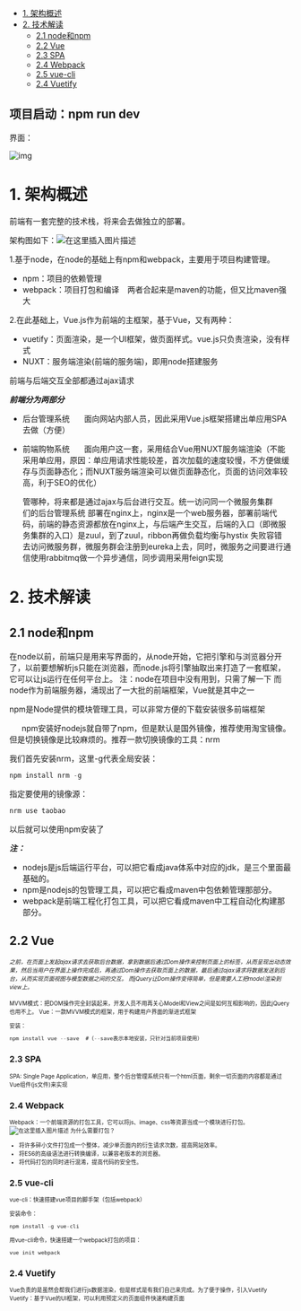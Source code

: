 - [1. 架构概述](https://mp.csdn.net/mdeditor/90407643#1__1)
- [2. 技术解读](https://mp.csdn.net/mdeditor/90407643#2__26)
  - [2.1 node和npm](https://mp.csdn.net/mdeditor/90407643#21_nodenpm_27)
  - [2.2 Vue](https://mp.csdn.net/mdeditor/90407643#22_Vue_53)
  - [2.3 SPA](https://mp.csdn.net/mdeditor/90407643#23_SPA_66)
  - [2.4 Webpack](https://mp.csdn.net/mdeditor/90407643#24_Webpack_68)
  - [2.5 vue-cli](https://mp.csdn.net/mdeditor/90407643#25_vuecli_76)
  - [2.4 Vuetify](https://mp.csdn.net/mdeditor/90407643#24_Vuetify_89)

## 项目启动：npm run dev

界面：

![img](https://img-blog.csdnimg.cn/20190520152715308.png?) 



# 1. 架构概述

前端有一套完整的技术栈，将来会去做独立的部署。

架构图如下：![在这里插入图片描述](https://img-blog.csdnimg.cn/20190521153200324.png?)

1.基于node，在node的基础上有npm和webpack，主要用于项目构建管理。

- npm：项目的依赖管理
- webpack：项目打包和编译
  &ensp;  两者合起来是maven的功能，但又比maven强大

2.在此基础上，Vue.js作为前端的主框架，基于Vue，又有两种：

- vuetify：页面渲染，是一个UI框架，做页面样式。vue.js只负责渲染，没有样式
- NUXT：服务端渲染(前端的服务端)，即用node搭建服务

前端与后端交互全部都通过ajax请求

***前端分为两部分***

- 后台管理系统 
  &ensp;  &ensp; 面向网站内部人员，因此采用Vue.js框架搭建出单应用SPA去做（方便）

- 前端购物系统
  &ensp;  &ensp; 面向用户这一套，采用结合Vue用NUXT服务端渲染（不能采用单应用，原因：单应用请求性能较差，首次加载的速度较慢，不方便做缓存与页面静态化；而NUXT服务端渲染可以做页面静态化，页面的访问效率较高，利于SEO的优化）

  管哪种，将来都是通过ajax与后台进行交互。统一访问同一个微服务集群	
  们的后台管理系统 部署在nginx上，nginx是一个web服务器，部署前端代码，前端的静态资源都放在nginx上，与后端产生交互，后端的入口（即微服务集群的入口）是zuul，到了zuul，ribbon再做负载均衡与hystix	失败容错	去访问微服务群，微服务群会注册到eureka上去，同时，微服务之间要进行通信使用rabbitmq做一个异步通信，同步调用采用feign实现

# 2. 技术解读

## 2.1 node和npm

在node以前，前端只是用来写界面的，从node开始，它把引擎和与浏览器分开了，以前要想解析js只能在浏览器，而node.js将引擎抽取出来打造了一套框架，它可以让js运行在任何平台上。
注：node在项目中没有用到，只需了解一下
而node作为前端服务器，涌现出了一大批的前端框架，Vue就是其中之一

npm是Node提供的模块管理工具，可以非常方便的下载安装很多前端框架

&ensp;  &ensp;  npm安装好nodejs就自带了npm，但是默认是国外镜像，推荐使用淘宝镜像。但是切换镜像是比较麻烦的。推荐一款切换镜像的工具：nrm

我们首先安装nrm，这里-g代表全局安装：

```java
npm install nrm -g
```

指定要使用的镜像源：

```java
nrm use taobao
```

以后就可以使用npm安装了

***注：***

- nodejs是js后端运行平台，可以把它看成java体系中对应的jdk，是三个里面最基础的。
- npm是nodejs的包管理工具，可以把它看成maven中包依赖管理那部分。
- webpack是前端工程化打包工具，可以把它看成maven中工程自动化构建那部分。

## 2.2 Vue

*<font size=1>之前，在页面上发起ajax请求去获取后台数据，拿到数据后通过Dom操作来控制页面上的标签，从而呈现出动态效果，然后当用户在界面上操作完成后，再通过Dom操作去获取页面上的数据，最后通过ajax请求将数据发送到后台，从而实现页面视图与模型数据之间的交互。
而jQuery让Dom操作变得简单，但是需要人工把model渲染到view上。*

MVVM模式：把DOM操作完全封装起来，开发人员不用再关心Model和View之间是如何互相影响的，因此jQuery也用不上。
Vue：一款MVVM模式的框架，用于构建用户界面的渐进式框架

安装：

```java
npm install vue --save  #（--save表示本地安装，只针对当前项目使用）
```

## 2.3 SPA

SPA: Single Page Application，单应用，整个后台管理系统只有一个html页面，剩余一切页面的内容都是通过Vue组件(js文件)来实现

## 2.4 Webpack

Webpack：一个前端资源的打包工具，它可以将js、image、css等资源当成一个模块进行打包。
![在这里插入图片描述](https://img-blog.csdnimg.cn/20190521154731102.png?)
为什么需要打包？

- 将许多碎小文件打包成一个整体，减少单页面内的衍生请求次数，提高网站效率。
- 将ES6的高级语法进行转换编译，以兼容老版本的浏览器。
- 将代码打包的同时进行混淆，提高代码的安全性。

## 2.5 vue-cli

vue-cli：快速搭建vue项目的脚手架（包括webpack）

安装命令：

```java
npm install -g vue-cli
```

用vue-cli命令，快速搭建一个webpack打包的项目：

```java
vue init webpack
```

## 2.4 Vuetify

Vue负责的是虽然会帮我们进行js数据渲染，但是样式是有我们自己来完成。为了便于操作，引入Vuetify
Vuetify：基于Vue的UI框架，可以利用预定义的页面组件快速构建页面